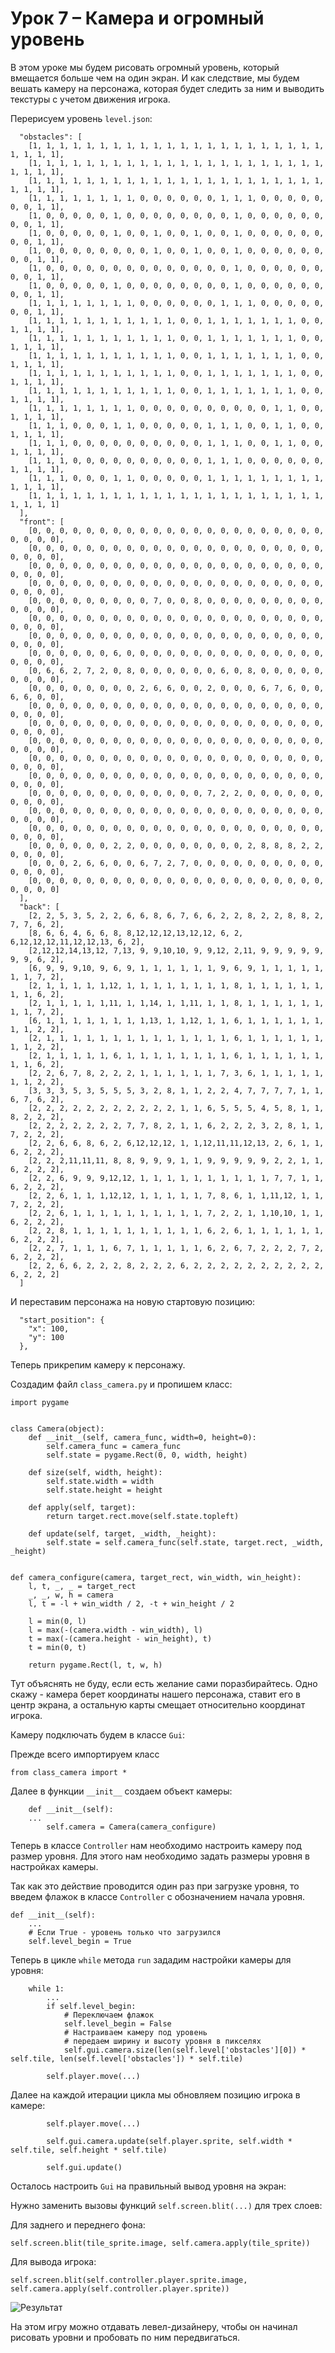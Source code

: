 # Урок 7 – Камера и огромный уровень
В этом уроке мы будем рисовать огромный уровень, который вмещается больше чем на один экран. И как следствие, мы будем вешать камеру на персонажа, которая будет следить за ним и выводить текстуры с учетом движения игрока.

Перерисуем уровень `level.json`:

      "obstacles": [
        [1, 1, 1, 1, 1, 1, 1, 1, 1, 1, 1, 1, 1, 1, 1, 1, 1, 1, 1, 1, 1, 1, 1, 1, 1, 1],
        [1, 1, 1, 1, 1, 1, 1, 1, 1, 1, 1, 1, 1, 1, 1, 1, 1, 1, 1, 1, 1, 1, 1, 1, 1, 1],
        [1, 1, 1, 1, 1, 1, 1, 1, 1, 1, 1, 1, 1, 1, 1, 1, 1, 1, 1, 1, 1, 1, 1, 1, 1, 1],
        [1, 1, 1, 1, 1, 1, 1, 1, 0, 0, 0, 0, 0, 0, 1, 1, 1, 0, 0, 0, 0, 0, 0, 0, 1, 1],
        [1, 0, 0, 0, 0, 0, 1, 0, 0, 0, 0, 0, 0, 0, 0, 1, 0, 0, 0, 0, 0, 0, 0, 0, 1, 1],
        [1, 0, 0, 0, 0, 0, 1, 0, 0, 1, 0, 0, 1, 0, 0, 1, 0, 0, 0, 0, 0, 0, 0, 0, 1, 1],
        [1, 0, 0, 0, 0, 0, 0, 0, 0, 1, 0, 0, 1, 0, 0, 1, 0, 0, 0, 0, 0, 0, 0, 0, 1, 1],
        [1, 0, 0, 0, 0, 0, 0, 0, 0, 0, 0, 0, 0, 0, 0, 1, 0, 0, 0, 0, 0, 0, 0, 0, 1, 1],
        [1, 0, 0, 0, 0, 0, 1, 0, 0, 0, 0, 0, 0, 0, 0, 1, 0, 0, 0, 0, 0, 0, 0, 0, 1, 1],
        [1, 1, 1, 1, 1, 1, 1, 1, 0, 0, 0, 0, 0, 0, 1, 1, 1, 0, 0, 0, 0, 0, 0, 0, 1, 1],
        [1, 1, 1, 1, 1, 1, 1, 1, 1, 1, 1, 0, 0, 1, 1, 1, 1, 1, 1, 1, 0, 0, 1, 1, 1, 1],
        [1, 1, 1, 1, 1, 1, 1, 1, 1, 1, 1, 0, 0, 1, 1, 1, 1, 1, 1, 1, 0, 0, 1, 1, 1, 1],
        [1, 1, 1, 1, 1, 1, 1, 1, 1, 1, 1, 0, 0, 1, 1, 1, 1, 1, 1, 1, 0, 0, 1, 1, 1, 1],
        [1, 1, 1, 1, 1, 1, 1, 1, 1, 1, 1, 0, 0, 1, 1, 1, 1, 1, 1, 1, 0, 0, 1, 1, 1, 1],
        [1, 1, 1, 1, 1, 1, 1, 1, 1, 1, 1, 0, 0, 1, 1, 1, 1, 1, 1, 1, 0, 0, 1, 1, 1, 1],
        [1, 1, 1, 1, 1, 1, 1, 1, 0, 0, 0, 0, 0, 0, 0, 0, 0, 0, 1, 1, 0, 0, 1, 1, 1, 1],
        [1, 1, 1, 0, 0, 0, 1, 1, 0, 0, 0, 0, 0, 1, 1, 1, 0, 0, 1, 1, 0, 0, 1, 1, 1, 1],
        [1, 1, 1, 0, 0, 0, 0, 0, 0, 0, 0, 0, 0, 1, 1, 1, 0, 0, 1, 1, 0, 0, 1, 1, 1, 1],
        [1, 1, 1, 0, 0, 0, 0, 0, 0, 0, 0, 0, 0, 1, 1, 1, 0, 0, 0, 0, 0, 0, 1, 1, 1, 1],
        [1, 1, 1, 0, 0, 0, 1, 1, 0, 0, 0, 0, 0, 1, 1, 1, 1, 1, 1, 1, 1, 1, 1, 1, 1, 1],
        [1, 1, 1, 1, 1, 1, 1, 1, 1, 1, 1, 1, 1, 1, 1, 1, 1, 1, 1, 1, 1, 1, 1, 1, 1, 1]
      ],
      "front": [
        [0, 0, 0, 0, 0, 0, 0, 0, 0, 0, 0, 0, 0, 0, 0, 0, 0, 0, 0, 0, 0, 0, 0, 0, 0, 0],
        [0, 0, 0, 0, 0, 0, 0, 0, 0, 0, 0, 0, 0, 0, 0, 0, 0, 0, 0, 0, 0, 0, 0, 0, 0, 0],
        [0, 0, 0, 0, 0, 0, 0, 0, 0, 0, 0, 0, 0, 0, 0, 0, 0, 0, 0, 0, 0, 0, 0, 0, 0, 0],
        [0, 0, 0, 0, 0, 0, 0, 0, 0, 0, 0, 0, 0, 0, 0, 0, 0, 0, 0, 0, 0, 0, 0, 0, 0, 0],
        [0, 0, 0, 0, 0, 0, 0, 0, 0, 7, 0, 0, 8, 0, 0, 0, 0, 0, 0, 0, 0, 0, 0, 0, 0, 0],
        [0, 0, 0, 0, 0, 0, 0, 0, 0, 0, 0, 0, 0, 0, 0, 0, 0, 0, 0, 0, 0, 0, 0, 0, 0, 0],
        [0, 0, 0, 0, 0, 0, 0, 0, 0, 0, 0, 0, 0, 0, 0, 0, 0, 0, 0, 0, 0, 0, 0, 0, 0, 0],
        [0, 0, 0, 0, 0, 0, 6, 0, 0, 0, 0, 0, 0, 0, 0, 0, 0, 0, 0, 0, 0, 0, 0, 0, 0, 0],
        [0, 6, 6, 2, 7, 2, 0, 8, 0, 0, 0, 0, 0, 0, 6, 0, 8, 0, 0, 0, 0, 0, 0, 0, 0, 0],
        [0, 0, 0, 0, 0, 0, 0, 0, 2, 6, 6, 0, 0, 2, 0, 0, 0, 6, 7, 6, 0, 0, 6, 6, 0, 0],
        [0, 0, 0, 0, 0, 0, 0, 0, 0, 0, 0, 0, 0, 0, 0, 0, 0, 0, 0, 0, 0, 0, 0, 0, 0, 0],
        [0, 0, 0, 0, 0, 0, 0, 0, 0, 0, 0, 0, 0, 0, 0, 0, 0, 0, 0, 0, 0, 0, 0, 0, 0, 0],
        [0, 0, 0, 0, 0, 0, 0, 0, 0, 0, 0, 0, 0, 0, 0, 0, 0, 0, 0, 0, 0, 0, 0, 0, 0, 0],
        [0, 0, 0, 0, 0, 0, 0, 0, 0, 0, 0, 0, 0, 0, 0, 0, 0, 0, 0, 0, 0, 0, 0, 0, 0, 0],
        [0, 0, 0, 0, 0, 0, 0, 0, 0, 0, 0, 0, 0, 0, 0, 0, 0, 0, 0, 0, 0, 0, 0, 0, 0, 0],
        [0, 0, 0, 0, 0, 0, 0, 0, 0, 0, 0, 0, 0, 7, 2, 2, 0, 0, 0, 0, 0, 0, 0, 0, 0, 0],
        [0, 0, 0, 0, 0, 0, 0, 0, 0, 0, 0, 0, 0, 0, 0, 0, 0, 0, 0, 0, 0, 0, 0, 0, 0, 0],
        [0, 0, 0, 0, 0, 0, 0, 0, 0, 0, 0, 0, 0, 0, 0, 0, 0, 0, 0, 0, 0, 0, 0, 0, 0, 0],
        [0, 0, 0, 0, 0, 0, 2, 2, 0, 0, 0, 0, 0, 0, 0, 0, 2, 8, 8, 8, 2, 2, 0, 0, 0, 0],
        [0, 0, 0, 2, 6, 6, 0, 0, 6, 7, 2, 7, 0, 0, 0, 0, 0, 0, 0, 0, 0, 0, 0, 0, 0, 0],
        [0, 0, 0, 0, 0, 0, 0, 0, 0, 0, 0, 0, 0, 0, 0, 0, 0, 0, 0, 0, 0, 0, 0, 0, 0, 0]
      ],
      "back": [
        [2, 2, 5, 3, 5, 2, 2, 6, 6, 8, 6, 7, 6, 6, 2, 2, 8, 2, 2, 8, 8, 2, 7, 7, 6, 2],
        [8, 6, 6, 4, 6, 6, 8, 8,12,12,12,13,12,12, 6, 2, 6,12,12,12,11,12,12,13, 6, 2],
        [2,12,12,14,13,12, 7,13, 9, 9,10,10, 9, 9,12, 2,11, 9, 9, 9, 9, 9, 9, 9, 6, 2],
        [6, 9, 9, 9,10, 9, 6, 9, 1, 1, 1, 1, 1, 1, 9, 6, 9, 1, 1, 1, 1, 1, 1, 1, 7, 2],
        [2, 1, 1, 1, 1, 1,12, 1, 1, 1, 1, 1, 1, 1, 1, 8, 1, 1, 1, 1, 1, 1, 1, 1, 6, 2],
        [2, 1, 1, 1, 1, 1,11, 1, 1,14, 1, 1,11, 1, 1, 8, 1, 1, 1, 1, 1, 1, 1, 1, 7, 2],
        [6, 1, 1, 1, 1, 1, 1, 1, 1,13, 1, 1,12, 1, 1, 6, 1, 1, 1, 1, 1, 1, 1, 1, 2, 2],
        [2, 1, 1, 1, 1, 1, 1, 1, 1, 1, 1, 1, 1, 1, 1, 6, 1, 1, 1, 1, 1, 1, 1, 1, 2, 2],
        [2, 1, 1, 1, 1, 1, 6, 1, 1, 1, 1, 1, 1, 1, 1, 6, 1, 1, 1, 1, 1, 1, 1, 1, 6, 2],
        [2, 2, 6, 7, 8, 2, 2, 2, 1, 1, 1, 1, 1, 1, 7, 3, 6, 1, 1, 1, 1, 1, 1, 1, 2, 2],
        [3, 3, 3, 5, 3, 5, 5, 5, 3, 2, 8, 1, 1, 2, 2, 4, 7, 7, 7, 7, 1, 1, 6, 7, 6, 2],
        [2, 2, 2, 2, 2, 2, 2, 2, 2, 2, 2, 1, 1, 6, 5, 5, 5, 4, 5, 8, 1, 1, 8, 2, 2, 2],
        [2, 2, 2, 2, 2, 2, 2, 7, 7, 8, 2, 1, 1, 6, 2, 2, 2, 3, 2, 8, 1, 1, 7, 2, 2, 2],
        [2, 2, 6, 6, 8, 6, 2, 6,12,12,12, 1, 1,12,11,11,12,13, 2, 6, 1, 1, 6, 2, 2, 2],
        [2, 2, 2,11,11,11, 8, 8, 9, 9, 9, 1, 1, 9, 9, 9, 9, 9, 2, 2, 1, 1, 6, 2, 2, 2],
        [2, 2, 6, 9, 9, 9,12,12, 1, 1, 1, 1, 1, 1, 1, 1, 1, 1, 7, 7, 1, 1, 6, 2, 2, 2],
        [2, 2, 6, 1, 1, 1,12,12, 1, 1, 1, 1, 1, 7, 8, 6, 1, 1,11,12, 1, 1, 7, 2, 2, 2],
        [2, 2, 6, 1, 1, 1, 1, 1, 1, 1, 1, 1, 1, 7, 2, 2, 1, 1,10,10, 1, 1, 6, 2, 2, 2],
        [2, 2, 8, 1, 1, 1, 1, 1, 1, 1, 1, 1, 1, 6, 2, 6, 1, 1, 1, 1, 1, 1, 6, 2, 2, 2],
        [2, 2, 7, 1, 1, 1, 6, 7, 1, 1, 1, 1, 1, 6, 2, 6, 7, 2, 2, 2, 7, 2, 6, 2, 2, 2],
        [2, 2, 6, 6, 2, 2, 2, 8, 2, 2, 2, 6, 2, 2, 2, 2, 2, 2, 2, 2, 2, 2, 6, 2, 2, 2]
      ]

И переставим персонажа на новую стартовую позицию:

      "start_position": {
        "x": 100,
        "y": 100
      },

Теперь прикрепим камеру к персонажу.

Создадим файл `class_camera.py` и пропишем класс:

    import pygame
    
    
    class Camera(object):
        def __init__(self, camera_func, width=0, height=0):
            self.camera_func = camera_func
            self.state = pygame.Rect(0, 0, width, height)
    
        def size(self, width, height):
            self.state.width = width
            self.state.height = height
    
        def apply(self, target):
            return target.rect.move(self.state.topleft)
    
        def update(self, target, _width, _height):
            self.state = self.camera_func(self.state, target.rect, _width, _height)
    
    
    def camera_configure(camera, target_rect, win_width, win_height):
        l, t, _, _ = target_rect
        _, _, w, h = camera
        l, t = -l + win_width / 2, -t + win_height / 2
    
        l = min(0, l)
        l = max(-(camera.width - win_width), l)
        t = max(-(camera.height - win_height), t)
        t = min(0, t)
    
        return pygame.Rect(l, t, w, h)

Тут объяснять не буду, если есть желание сами поразбирайтесь. Одно скажу - камера берет координаты нашего персонажа, ставит его в центр экрана, а остальную карты смещает относительно координат игрока.

Камеру подключать будем в классе `Gui`:

Прежде всего импортируем класс

    from class_camera import *

Далее в функции `__init__` создаем объект камеры:
    
        def __init__(self):
        ...
            self.camera = Camera(camera_configure)

Теперь в классе `Controller` нам необходимо настроить камеру под размер уровня. 
Для этого нам необходимо задать размеры уровня в настройках камеры.

Так как это действие проводится один раз при загрузке уровня, то введем флажок в классе `Controller` с обозначением начала уровня.

    def __init__(self):
        ...
        # Если True - уровень только что загрузился
        self.level_begin = True

Теперь в цикле `while` метода `run` зададим настройки камеры для уровня:

        while 1:
            ...
            if self.level_begin:
                # Переключаем флажок
                self.level_begin = False
                # Настраиваем камеру под уровень
                # передаем ширину и высоту уровня в пикселях
                self.gui.camera.size(len(self.level['obstacles'][0]) * self.tile, len(self.level['obstacles']) * self.tile)

            self.player.move(...)

Далее на каждой итерации цикла мы обновляем позицию игрока в камере:

            self.player.move(...)

            self.gui.camera.update(self.player.sprite, self.width * self.tile, self.height * self.tile)

            self.gui.update()

Осталось настроить `Gui` на правильный вывод уровня на экран:

Нужно заменить вызовы функций `self.screen.blit(...)` для трех слоев:

Для заднего и переднего фона:

    self.screen.blit(tile_sprite.image, self.camera.apply(tile_sprite))

Для вывода игрока:
    
    self.screen.blit(self.controller.player.sprite.image, self.camera.apply(self.controller.player.sprite))

![Результат](/images/7-0-1.jpg)

На этом игру можно отдавать левел-дизайнеру, чтобы он начинал рисовать уровни и пробовать по ним передвигаться.